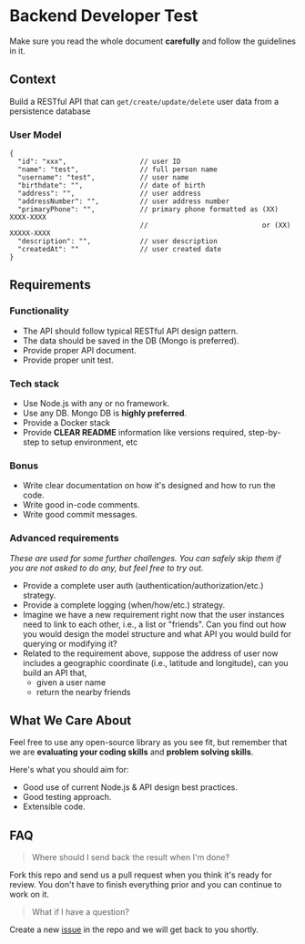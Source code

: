 # Backend Developer Test

Make sure you read the whole document **carefully** and follow the guidelines in it.

## Context

Build a RESTful API that can `get/create/update/delete` user data from a persistence database

### User Model

```
{
  "id": "xxx",                  // user ID 
  "name": "test",           	// full person name
  "username": "test",           // user name
  "birthdate": "",              // date of birth
  "address": "",                // user address
  "addressNumber": "",          // user address number
  "primaryPhone": "",           // primary phone formatted as (XX) XXXX-XXXX
  								// 							  or (XX) XXXXX-XXXX
  "description": "",            // user description
  "createdAt": ""               // user created date
}
```

## Requirements

### Functionality

- The API should follow typical RESTful API design pattern.
- The data should be saved in the DB (Mongo is preferred).
- Provide proper API document.
- Provide proper unit test.

### Tech stack

- Use Node.js with any or no framework.
- Use any DB. Mongo DB is **highly preferred**.
- Provide a Docker stack
- Provide  **CLEAR README**  information like versions required, step-by-step to setup environment, etc

### Bonus

- Write clear documentation on how it's designed and how to run the code.
- Write good in-code comments.
- Write good commit messages.

### Advanced requirements

*These are used for some further challenges. You can safely skip them if you are not asked to do any, but feel free to try out.*

- Provide a complete user auth (authentication/authorization/etc.) strategy.
- Provide a complete logging (when/how/etc.) strategy.
- Imagine we have a new requirement right now that the user instances need to link to each other, i.e., a list or "friends". Can you find out how you would design the model structure and what API you would build for querying or modifying it?
- Related to the requirement above, suppose the address of user now includes a geographic coordinate (i.e., latitude and longitude), can you build an API that,
  - given a user name
  - return the nearby friends


## What We Care About

Feel free to use any open-source library as you see fit, but remember that we are **evaluating your coding skills** and **problem solving skills**.

Here's what you should aim for:

- Good use of current Node.js & API design best practices.
- Good testing approach.
- Extensible code.

## FAQ

> Where should I send back the result when I'm done?

Fork this repo and send us a pull request when you think it's ready for review. You don't have to finish everything prior and you can continue to work on it. 

> What if I have a question?

Create a new [issue](https://github.com/brunofunnie/quikdev-backend-challenge/issues) in the repo and we will get back to you shortly.
